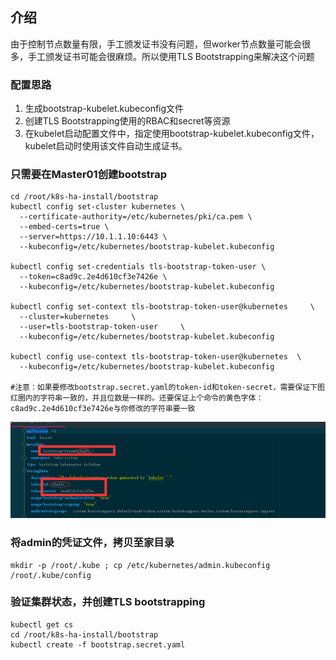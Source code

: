 ## 介绍
由于控制节点数量有限，手工颁发证书没有问题，但worker节点数量可能会很多，手工颁发证书可能会很麻烦。所以使用TLS Bootstrapping来解决这个问题
### 配置思路
1. 生成bootstrap-kubelet.kubeconfig文件
2. 创建TLS Bootstrapping使用的RBAC和secret等资源
3. 在kubelet启动配置文件中，指定使用bootstrap-kubelet.kubeconfig文件，kubelet启动时使用该文件自动生成证书。
### 只需要在Master01创建bootstrap
```shell
cd /root/k8s-ha-install/bootstrap
kubectl config set-cluster kubernetes \
  --certificate-authority=/etc/kubernetes/pki/ca.pem \
  --embed-certs=true \
  --server=https://10.1.1.10:6443 \
  --kubeconfig=/etc/kubernetes/bootstrap-kubelet.kubeconfig
  
kubectl config set-credentials tls-bootstrap-token-user \
  --token=c8ad9c.2e4d610cf3e7426e \
  --kubeconfig=/etc/kubernetes/bootstrap-kubelet.kubeconfig
  
kubectl config set-context tls-bootstrap-token-user@kubernetes     \
  --cluster=kubernetes     \
  --user=tls-bootstrap-token-user     \
  --kubeconfig=/etc/kubernetes/bootstrap-kubelet.kubeconfig
  
kubectl config use-context tls-bootstrap-token-user@kubernetes  \   
  --kubeconfig=/etc/kubernetes/bootstrap-kubelet.kubeconfig
  
#注意：如果要修改bootstrap.secret.yaml的token-id和token-secret，需要保证下图红圈内的字符串一致的，并且位数是一样的。还要保证上个命令的黄色字体：c8ad9c.2e4d610cf3e7426e与你修改的字符串要一致

```
![img.png](img.png)
### 将admin的凭证文件，拷贝至家目录
```shell
mkdir -p /root/.kube ; cp /etc/kubernetes/admin.kubeconfig /root/.kube/config
```
### 验证集群状态，并创建TLS bootstrapping
```shell
kubectl get cs
cd /root/k8s-ha-install/bootstrap
kubectl create -f bootstrap.secret.yaml 
```


